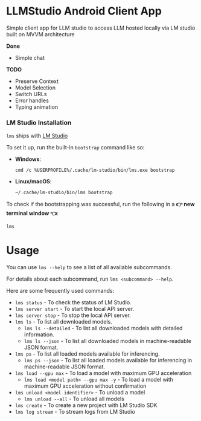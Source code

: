 # LLMStudio Android Client App
Simple client app for LLM studio to access LLM hosted locally via LM studio built on MVVM architecture


**Done**
- Simple chat

**TODO**
- Preserve Context
- Model Selection
- Switch URLs
- Error handles
- Typing animation


### LM Studio Installation

`lms` ships with [LM Studio](https://lmstudio.ai/)

To set it up, run the built-in `bootstrap` command like so:

- **Windows**:

  ```shell
  cmd /c %USERPROFILE%/.cache/lm-studio/bin/lms.exe bootstrap
  ```

- **Linux/macOS**:

  ```shell
  ~/.cache/lm-studio/bin/lms bootstrap
  ```

To check if the bootstrapping was successful, run the following in a **👉 new terminal window 👈**:

```shell
lms
```

# Usage

You can use `lms --help` to see a list of all available subcommands.

For details about each subcommand, run `lms <subcommand> --help`.

Here are some frequently used commands:

- `lms status` - To check the status of LM Studio.
- `lms server start` - To start the local API server.
- `lms server stop` - To stop the local API server.
- `lms ls` - To list all downloaded models.
    - `lms ls --detailed` - To list all downloaded models with detailed information.
    - `lms ls --json` - To list all downloaded models in machine-readable JSON format.
- `lms ps` - To list all loaded models available for inferencing.
    - `lms ps --json` - To list all loaded models available for inferencing in machine-readable JSON format.
- `lms load --gpu max` - To load a model with maximum GPU acceleration
    - `lms load <model path> --gpu max -y` - To load a model with maximum GPU acceleration without confirmation
- `lms unload <model identifier>` - To unload a model
    - `lms unload --all` - To unload all models
- `lms create` - To create a new project with LM Studio SDK
- `lms log stream` - To stream logs from LM Studio
